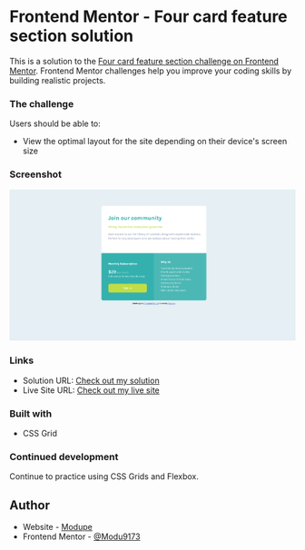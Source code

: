 # Frontend Mentor - Four card feature section solution

This is a solution to the [Four card feature section challenge on Frontend Mentor](https://www.frontendmentor.io/challenges/four-card-feature-section-weK1eFYK). Frontend Mentor challenges help you improve your coding skills by building realistic projects.


### The challenge

Users should be able to:

- View the optimal layout for the site depending on their device's screen size

### Screenshot

![](./price-grid.png)


### Links

- Solution URL: [Check out my solution](https://www.frontendmentor.io/solutions/four-card-feature-section-using-css-grid-and-flexbox-p-rGH20qL)
- Live Site URL: [Check out my live site](https://modu9173.github.io/Four-Card-Feature-Project/)

### Built with
- CSS Grid

### Continued development

Continue to practice using CSS Grids and Flexbox. 



## Author

- Website - [Modupe](https://github.com/Modu9173)
- Frontend Mentor - [@Modu9173](https://www.frontendmentor.io/profile/Modu9173)

